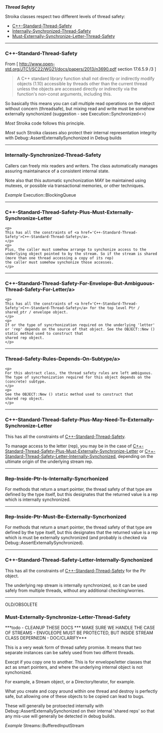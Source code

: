 ***Thread Safety***

   Stroika classes respect two different levels of thread safety:
   * <a href='#C++-Standard-Thread-Safety'>C++-Standard-Thread-Safety</a>
   * <a href='#Internally-Synchronized-Thread-Safety'>Internally-Synchronized-Thread-Safety</a>
   * <a href='#Must-Externally-Synchronize-Letter-Thread-Safety'>Must-Externally-Synchronize-Letter-Thread-Safety</a>

---

<h3><a name='C++-Standard-Thread-Safety'>C++-Standard-Thread-Safety</a></h3>

   From [ http://www.open-std.org/JTC1/SC22/WG21/docs/papers/2013/n3690.pdf section 17.6.5.9 /3 ]
   > A C++ standard library function shall not directly or indirectly modify objects (1.10) accessible by threads other
   > than the current thread unless the objects are accessed directly or indirectly via the function's non-const arguments, including this.

   So basically this means you can call multiple read operations on the object without concern (threadsafe), but mixing read and write
   must be somehow externally synchonized (suggestion - see Execution::Synchronized&lt;&gt;)

   *Most* Stroika code follows this principle.

   *Most* such Stroika classes also protect their internal representation integrity with Debug::AssertExternallySynchonized in Debug builds

---

<h3><a name='Internally-Synchronized-Thread-Safety'>Internally-Synchronized-Thread-Safety</a></h3>
  Callers can freely mix readers and writers. The class automatically
   manages assuring maintainance of a consistent internal state.

  Note also that this automatic synchonization MAY be maintained using mutexes,
  or possible via transactional memories, or other techniques.

  *Example* Execution::BlockingQueue

---

<h3><a name='C++-Standard-Thread-Safety-Plus-Must-Externally-Synchronize-Letter'>C++-Standard-Thread-Safety-Plus-Must-Externally-Synchronize-Letter</a></h3>

	<p>
	This has all the constraints of <a href='C++-Standard-Thread-Safety'>C++-Standard-Thread-Safety</a>.
	</p>
	<p>
	Plus, the caller must somehow arrange to synchonize access to the underlying object pointed to by the stream. So if the stream is shared (more than one thread accessing a copy of its rep)
	the caller must somehow synchonize those accesses.
	</p>

---

<h3><a name='C++-Standard-Thread-Safety-For-Envelope-But-Ambiguous-Thread-Safety-For-Letter'>C++-Standard-Thread-Safety-For-Envelope-But-Ambiguous-Thread-Safety-For-Letter/a></h3>

	<p>
	This has all the constraints of <a href='C++-Standard-Thread-Safety'>C++-Standard-Thread-Safety</a> for the top level Ptr / shared_ptr / envelope object.
	</p>
	<p>
	If or the type of syncrhonization required on the underlying 'letter' or 'rep' depends on the source of that object. See the OBJECT::New () static method used to construct that
	shared rep object.
	</p>

---

<h3><a name='Thread-Safety-Rules-Depends-On-Subtype'>Thread-Safety-Rules-Depends-On-Subtype/a></h3>

	<p>
	For this abstract class, the thread safety rules are left ambiguous. The type of syncrhonization required for this object depends on the (concrete) subtype.
	</p>
	<p>
	See the OBJECT::New () static method used to construct that
	shared rep object.
	</p>

---

<h3><a name='C++-Standard-Thread-Safety-Plus-May-Need-To-Externally-Synchronize-Letter'>C++-Standard-Thread-Safety-Plus-May-Need-To-Externally-Synchronize-Letter</a></h3>
	<p>
	This has all the constraints of <a href='C++-Standard-Thread-Safety'>C++-Standard-Thread-Safety</a>.
	</p>
	<p>
	To manage access to the letter (rep), you may be in the case of <a href='C++-Standard-Thread-Safety-Plus-Must-Externally-Synchronize-Letter'>C++-Standard-Thread-Safety-Plus-Must-Externally-Synchronize-Letter</a>
	or <a href='C++-Standard-Thread-Safety-Letter-Internally-Synchonized'>C++-Standard-Thread-Safety-Letter-Internally-Synchonized</a>, depending on the ultimate origin of the underlying stream rep.
	</p>

---

<h3><a name='Rep-Inside-Ptr-Is-Internally-Syncrhonized'>Rep-Inside-Ptr-Is-Internally-Syncrhonized</a></h3>
	<p>
	For methods that return a smart pointer, the thread safety of that type are defined by the type itself, but this designates that the returned value
	is a rep which is internally synchronized.
	</p>

---

<h3><a name='Rep-Inside-Ptr-Must-Be-Externally-Syncrhonized'>Rep-Inside-Ptr-Must-Be-Externally-Syncrhonized</a></h3>
	<p>
	For methods that return a smart pointer, the thread safety of that type are defined by the type itself, but this designates that the returned value
	is a rep which is must be externally synchronized (and probably is checked via Debug::AssertExternallySynchronized).
	</p>

---

<h3><a name='C++-Standard-Thread-Safety-Letter-Internally-Synchonized'>C++-Standard-Thread-Safety-Letter-Internally-Synchonized</a></h3>
	<p>
	This has all the constraints of <a href='C++-Standard-Thread-Safety'>C++-Standard-Thread-Safety</a> for the Ptr object.
	</p>
	<p>
	The underlying rep stream is internally synchronized, so it can be used safely from multiple threads, without any additional checking/worries.
	</p>

---



OLD/OBSOLETE
<h3><a name='Must-Externally-Synchronize-Letter-Thread-Safety'>Must-Externally-Synchronize-Letter-Thread-Safety</a></h3>
  ***todo - CLEANUP THESE DOCS *** MAKE SURE WE HANDLE THE CASE OF STREAMS - ENVOLEOPE MUST BE PROTECTED, BUT INSIDE STREAM
     CLASS DEPERNEDN - DOC/CLARIFY***

  This is a very weak form of thread safety promise. It means that two separate instances can be safely used from two differnt threads.

 Execpt if you copy one to another. This is for envelope/letter classes that act as smart pointers, and where the underlying internal
 object is not synchonized.

 For example, a Stream object, or a DirectoryIterator, for example.

 What you create and copy around within one thread and destroy is perfectly safe, but allowing one of these objects to be copied can lead to bugs.

 These will generally be protoected internally with Debug::AssertExternallySynchonized on their internal 'shared reps' so that any mis-use will generally be detected in debug builds.

   *Example* Streams::BufferedInputStream
